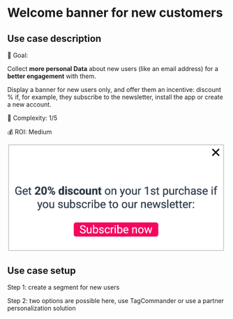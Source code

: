 # Welcome banner for new customers

## Use case description

🎯 Goal:

Collect **more personal Data** about new users (like an email address) for a **better engagement** with them.

Display a banner for new users only, and offer them an incentive: discount % if, for example, they subscribe to the newsletter, install the app or create a new account.

🔧 Complexity: 1/5

💰 ROI: Medium

![](../../../.gitbook/assets/nl.png)

## Use case setup

Step 1: create a segment for new users

Step 2: two options are possible here, use TagCommander or use a partner personalization solution
